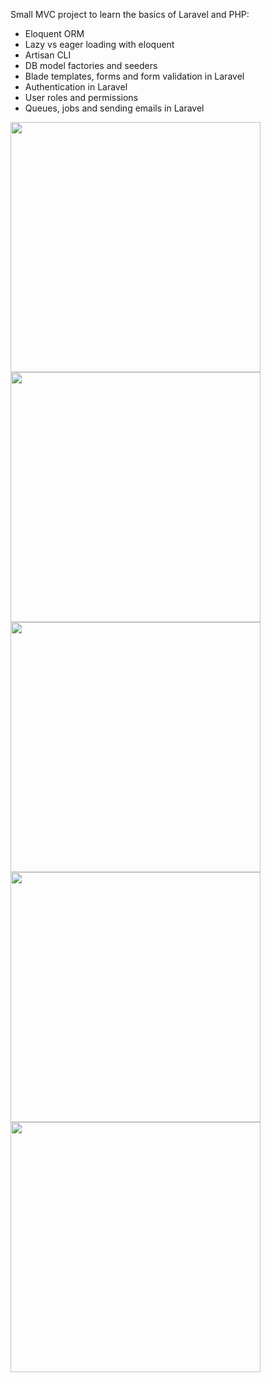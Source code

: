 <p>Small MVC project to learn the basics of Laravel and PHP:</p>
<ul>
    <li>Eloquent ORM</li>
    <li>Lazy vs eager loading with eloquent</li>
    <li>Artisan CLI</li>
    <li>DB model factories and seeders</li>
    <li>Blade templates, forms and form validation in Laravel</li>
    <li>Authentication in Laravel</li>
    <li>User roles and permissions</li>
    <li>Queues, jobs and sending emails in Laravel</li>
</ul>

<img src="https://github.com/user-attachments/assets/0b6cf087-0b60-4c04-9074-34276f6a8f4e" width="400" />
<img src="https://github.com/user-attachments/assets/858caf01-1c4e-4748-abbe-0b2a72e4dc30" width="400" />
<img src="https://github.com/user-attachments/assets/9096389b-9958-43a7-89f8-2494fc5236bd" width="400" />
<img src="https://github.com/user-attachments/assets/17c85eb8-d24c-4763-b628-0c7e922fd8e0" width="400" />
<img src="https://github.com/user-attachments/assets/0962c593-44c0-452c-9e0a-34960ab3bb59" width="400" />
